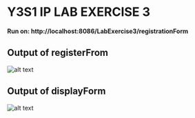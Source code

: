 # Y3S1 IP LAB EXERCISE 3
**Run on: http://localhost:8086/LabExercise3/registrationForm**

## Output of registerFrom
![alt text](https://cdn.discordapp.com/attachments/841885356093472782/1186147582406295562/image.png?ex=65923105&is=657fbc05&hm=77def277e75a0b545397039aa95bfe744a6c5f037514cb84b080c66b9d8f6721&)

## Output of displayForm
![alt text](https://cdn.discordapp.com/attachments/841885356093472782/1186148878404288562/image.png?ex=6592323a&is=657fbd3a&hm=d07ac784c87a5f95576f4da05802c34bde366461efc853c447687617959e6041&)

